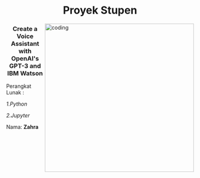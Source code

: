 <h1 align="center">Proyek Stupen</h1>
<img align="right" alt="coding" width="400" src="https://media0.giphy.com/media/v1.Y2lkPTc5MGI3NjExMHBydWc2dDBrOXFydDUyamczcHBnMzVyNXA5Mm5weHB6b3ppeGF6MiZlcD12MV9pbnRlcm5hbF9naWZfYnlfaWQmY3Q9Zw/G56u3vJFPIevIfVnEK/giphy.gif"> 
<h3 align="center">Create a Voice Assistant with OpenAI's GPT-3 and IBM Watson</h3>

Perangkat Lunak :

  *1.Python*

 *2.Jupyter*




Nama: **Zahra**

<p align="left">
</p>


